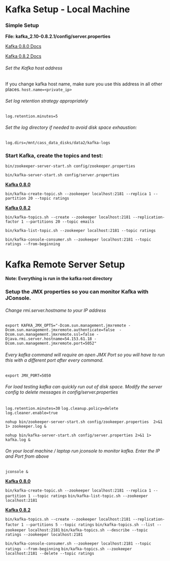 Kafka Setup - Local Machine
==============================
### Simple Setup 

**File: kafka_2.10-0.8.2.1/config/server.properties**

[Kafka 0.8.0 Docs](http://kafka.apache.org/08/documentation.html)

[Kafka 0.8.2 Docs](http://kafka.apache.org/082/documentation.html)

###### Set the Kafka host address
If you change kafka host name, make sure you use this address in all other places.
`host.name=<private_ip>`

###### Set log retention strategy appropriately
`log.retention.minutes=5`
 
###### Set the log directory if needed to avoid disk space exhaustion:
`log.dirs=/mnt/cass_data_disks/data2/kafka-logs`

### Start Kafka, create the topics and test:

`bin/zookeeper-server-start.sh config/zookeeper.properties`

`bin/kafka-server-start.sh config/server.properties`

**[Kafka 0.8.0](http://kafka.apache.org/08/documentation.html)**

`bin/kafka-create-topic.sh --zookeeper localhost:2181 --replica 1 --partition 20 --topic ratings`

**[Kafka 0.8.2](http://kafka.apache.org/082/documentation.html)**

`bin/kafka-topics.sh --create --zookeeper localhost:2181 --replication-factor 1 --partitions 20 --topic emails`

`bin/kafka-list-topic.sh --zookeeper localhost:2181 --topic ratings`

`bin/kafka-console-consumer.sh --zookeeper localhost:2181 --topic ratings --from-beginning`

Kafka Remote Server Setup
===================================

**Note: Everything is run in the kafka root directory**

### Setup the JMX properties so you can monitor Kafka with JConsole.  

###### Change rmi.server.hostname to your IP address
`export KAFKA_JMX_OPTS="-Dcom.sun.management.jmxremote -Dcom.sun.management.jmxremote.authenticate=false  -Dcom.sun.management.jmxremote.ssl=false -Djava.rmi.server.hostname=54.153.61.18 -Dcom.sun.management.jmxremote.port=5052"`

###### Every kafka command will require an open JMX Port so you will have to run this with a different port after every command.
`export JMX_PORT=5050`

###### For load testing kafka can quickly run out of disk space.  Modify the server config to delete messages in config/server.properties
`log.retention.minutes=30`
`log.cleanup.policy=delete`
`log.cleaner.enable=true`

`nohup bin/zookeeper-server-start.sh config/zookeeper.properties  2>&1 1> zookeeper.log &`
 
`nohup bin/kafka-server-start.sh config/server.properties 2>&1 1> kafka.log &`

###### On your local machine / laptop run jconsole to monitor kafka.  Enter the IP and Port from above
`jconsole &`

**[Kafka 0.8.0](http://kafka.apache.org/08/documentation.html)**

`bin/kafka-create-topic.sh --zookeeper localhost:2181 --replica 1 --partition 1 --topic ratings`
`bin/kafka-list-topic.sh --zookeeper localhost:2181`

**[Kafka 0.8.2](http://kafka.apache.org/082/documentation.html)**

`bin/kafka-topics.sh --create --zookeeper localhost:2181 --replication-factor 1 --partitions 5 --topic ratings`
`bin/kafka-topics.sh --list --zookeeper localhost:2181`
`bin/kafka-topics.sh --describe --topic ratings --zookeeper localhost:2181`

`bin/kafka-console-consumer.sh --zookeeper localhost:2181 --topic ratings --from-beginning`
`bin/kafka-topics.sh --zookeeper localhost:2181 --delete --topic ratings`
